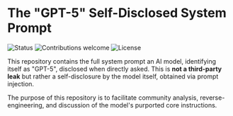 # The "GPT-5" Self-Disclosed System Prompt

![Status](https://img.shields.io/badge/Status-Unverified-red)
![Contributions welcome](https://img.shields.io/badge/Contributions-Welcome-brightgreen.svg)
![License](https://img.shields.io/badge/License-MIT-blue)

This repository contains the full system prompt an AI model, identifying itself as "GPT-5", disclosed when directly asked. This is **not a third-party leak** but rather a self-disclosure by the model itself, obtained via prompt injection.

The purpose of this repository is to facilitate community analysis, reverse-engineering, and discussion of the model's purported core instructions.
